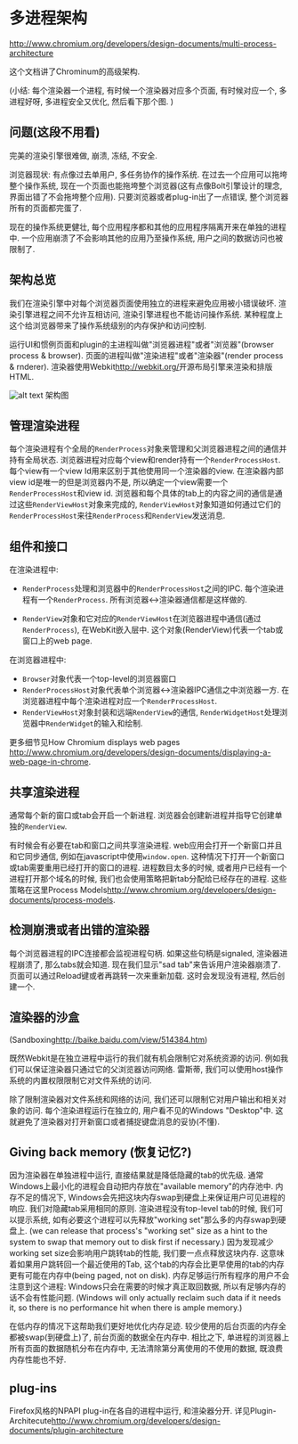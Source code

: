# 多进程架构
http://www.chromium.org/developers/design-documents/multi-process-architecture

这个文档讲了Chrominum的高级架构.

(小结: 每个渲染器一个进程, 有时候一个渲染器对应多个页面, 有时候对应一个, 多进程好呀, 多进程安全又优化, 然后看下那个图. )

## 问题(这段不用看)

完美的渲染引擎很难做, 崩溃, 冻结, 不安全. 

浏览器现状: 有点像过去单用户, 多任务协作的操作系统. 在过去一个应用可以拖垮整个操作系统, 现在一个页面也能拖垮整个浏览器(这有点像Bolt引擎设计的理念, 界面出错了不会拖垮整个应用). 只要浏览器或者plug-in出了一点错误, 整个浏览器所有的页面都完蛋了. 

现在的操作系统更健壮, 每个应用程序都和其他的应用程序隔离开来在单独的进程中. 一个应用崩溃了不会影响其他的应用乃至操作系统, 用户之间的数据访问也被限制了. 

## 架构总览

我们在渲染引擎中对每个浏览器页面使用独立的进程来避免应用被小错误破坏. 渲染引擎进程之间不允许互相访问, 渲染引擎进程也不能访问操作系统. 某种程度上这个给浏览器带来了操作系统级别的内存保护和访问控制. 

运行UI和惯例页面和plugin的主进程叫做"浏览器进程"或者"浏览器"(browser process & browser). 页面的进程叫做"渲染进程"或者"渲染器"(render process & rnderer). 渲染器使用Webkit<http://webkit.org/>开源布局引擎来渲染和排版HTML. 

![alt text](http://www.chromium.org/_/rsrc/1220197832277/developers/design-documents/multi-process-architecture/arch.png "到底是进程啊还是线程啊还有为什么有的Render有一个view有的有两个啊")
架构图

## 管理渲染进程

每个渲染进程有个全局的`RenderProcess`对象来管理和父浏览器进程之间的通信并持有全局状态. 浏览器进程对应每个view和render持有一个`RenderProcessHost`. 每个view有一个view Id用来区别于其他使用同一个渲染器的view. 在渲染器内部view id是唯一的但是浏览器内不是, 所以确定一个view需要一个`RenderProcessHost`和view id. 浏览器和每个具体的tab上的内容之间的通信是通过这些`RenderViewHost`对象来完成的, `RenderViewHost`对象知道如何通过它们的`RenderProcessHost`来往`RenderProcess`和`RenderView`发送消息. 

## 组件和接口

在渲染进程中:

* `RenderProcess`处理和浏览器中的`RenderProcessHost`之间的IPC. 每个渲染进程有一个`RenderProcess`. 所有浏览器<->渲染器通信都是这样做的. 

* `RenderView`对象和它对应的`RenderViewHost`在浏览器进程中通信(通过`RenderProcess`), 在WebKit嵌入层中. 这个对象(RenderView)代表一个tab或窗口上的web page. 

在浏览器进程中: 

* `Browser`对象代表一个top-level的浏览器窗口
* `RenderProcessHost`对象代表单个浏览器<->渲染器IPC通信之中浏览器一方. 在浏览器进程中每个渲染进程对应一个`RenderProcessHost`. 
* `RenderViewHost`对象封装和远端`RenderView`的通信, `RenderWidgetHost`处理浏览器中`RenderWidget`的输入和绘制. 

更多细节见How Chromium displays web pages <http://www.chromium.org/developers/design-documents/displaying-a-web-page-in-chrome>. 

## 共享渲染进程

通常每个新的窗口或tab会开启一个新进程. 浏览器会创建新进程并指导它创建单独的`RenderView`. 

有时候会有必要在tab和窗口之间共享渲染进程. web应用会打开一个新窗口并且和它同步通信, 例如在javascript中使用`window.open`. 这种情况下打开一个新窗口或tab需要重用已经打开的窗口的进程. 进程数目太多的时候, 或者用户已经有一个进程打开那个域名的时候, 我们也会使用策略把新tab分配给已经存在的进程. 这些策略在这里Process Models<http://www.chromium.org/developers/design-documents/process-models>. 

## 检测崩溃或者出错的渲染器

每个浏览器进程的IPC连接都会监视进程句柄. 如果这些句柄是signaled, 渲染器进程崩溃了, 那么tabs就会知道. 现在我们显示"sad tab"来告诉用户渲染器崩溃了. 页面可以通过Reload键或者再跳转一次来重新加载. 这时会发现没有进程, 然后创建一个. 

## 渲染器的沙盒

(Sandboxing<http://baike.baidu.com/view/514384.htm>)

既然Webkit是在独立进程中运行的我们就有机会限制它对系统资源的访问. 例如我们可以保证渲染器只通过它的父浏览器访问网络. 雷斯蒂, 我们可以使用host操作系统的内置权限限制它对文件系统的访问. 

除了限制渲染器对文件系统和网络的访问, 我们还可以限制它对用户输出和相关对象的访问. 每个渲染进程运行在独立的, 用户看不见的Windows "Desktop"中. 这就避免了渲染器对打开新窗口或者捕捉键盘消息的妥协(不懂). 

## Giving back memory (恢复记忆?)

因为渲染器在单独进程中运行, 直接结果就是降低隐藏的tab的优先级. 通常Windows上最小化的进程会自动把内存放在"available memory"的内存池中. 内存不足的情况下, Windows会先把这块内存swap到硬盘上来保证用户可见进程的响应. 我们对隐藏tab采用相同的原则. 渲染进程没有top-level tab的时候, 我们可以提示系统, 如有必要这个进程可以先释放"working set"那么多的内存swap到硬盘上. (we can release that process's "working set" size as a hint to the system to swap that memory out to disk first if necessary.) 因为发现减少working set size会影响用户跳转tab的性能, 我们要一点点释放这块内存. 这意味着如果用户跳转回一个最近使用的Tab, 这个tab的内存会比更早使用的tab的内存更有可能在内存中(being paged, not on disk). 内存足够运行所有程序的用户不会注意到这个进程: Windows只会在需要的时候才真正取回数据, 所以有足够内存的话不会有性能问题. (Windows will only actually reclaim such data if it needs it, so there is no performance hit when there is ample memory.)

在低内存的情况下这帮助我们更好地优化内存足迹. 较少使用的后台页面的内存全都被swap(到硬盘上)了, 前台页面的数据全在内存中. 相比之下, 单进程的浏览器上所有页面的数据随机分布在内存中, 无法清除第分离使用的不使用的数据, 既浪费内存性能也不好. 

## plug-ins

Firefox风格的NPAPI plug-in在各自的进程中运行, 和渲染器分开. 详见Plugin-Architecute<http://www.chromium.org/developers/design-documents/plugin-architecture>
